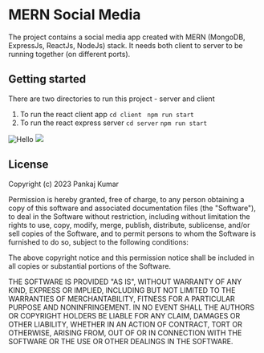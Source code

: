 # MERN Social Media
The project contains a social media app created with MERN (MongoDB, ExpressJs, ReactJs, NodeJs) stack. It needs both client to server to be running together (on different ports).
## Getting started

There are two directories to run this project - server and client
1. To run the react client app 
    ```cd client ```
    ```npm run start```
2. To run the react express server 
    ```cd server```
    ```npm run start```

![Hello](https://gitlab.com/pankaj6apr/mern-social-media/-/blob/main/Mern%20flow.gif)
<img src="https://gitlab.com/pankaj6apr/mern-social-media/-/blob/main/Mern%20flow.gif"/>

## License

Copyright (c) 2023 Pankaj Kumar

Permission is hereby granted, free of charge, to any person obtaining a copy
of this software and associated documentation files (the "Software"), to deal
in the Software without restriction, including without limitation the rights
to use, copy, modify, merge, publish, distribute, sublicense, and/or sell
copies of the Software, and to permit persons to whom the Software is
furnished to do so, subject to the following conditions:

The above copyright notice and this permission notice shall be included in all
copies or substantial portions of the Software.

THE SOFTWARE IS PROVIDED "AS IS", WITHOUT WARRANTY OF ANY KIND, EXPRESS OR
IMPLIED, INCLUDING BUT NOT LIMITED TO THE WARRANTIES OF MERCHANTABILITY,
FITNESS FOR A PARTICULAR PURPOSE AND NONINFRINGEMENT. IN NO EVENT SHALL THE
AUTHORS OR COPYRIGHT HOLDERS BE LIABLE FOR ANY CLAIM, DAMAGES OR OTHER
LIABILITY, WHETHER IN AN ACTION OF CONTRACT, TORT OR OTHERWISE, ARISING FROM,
OUT OF OR IN CONNECTION WITH THE SOFTWARE OR THE USE OR OTHER DEALINGS IN THE
SOFTWARE.